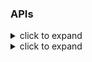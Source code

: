 ### APIs

<details><summary>click to expand</summary>
<p>

1. [Home](#Home)
2. [Stream color frame](#Stream-color-frame)
3. [Stream depth frame](#Stream-depth-frame)

</p>
</details>

<details><summary>click to expand</summary>
<p>

## Home
----
  Home page
* **URL:** `/`
* **Method:** `GET`
*  **URL Params:**
   **Required:**
    `None`
   **Optional:**
   `None`
* **Query Params:**`None`
* **Success Response:**
  * **Code:** 200 <br />
    **Content:** `home.html`
* **Error Response:**
  * **Code:** `None` <br />
    **Content:** `None`
* **Sample Call:**
* **Notes:**
  Check server is alive or not.

## Stream color frame
----
  Response color frame from depth camera
* **URL:** `/color`
* **Method:** `GET`
*  **URL Params:**
   **Required:**
    `None`
   **Optional:**
   `None`
* **Query Params:**`None`
* **Success Response:**
  * **Code:** 200 <br />
    **Content:** streaming color frame
* **Error Response:**
  * **Code:** `None` <br />
    **Content:** `None`
* **Sample Call:**
* **Notes:**
  Get color frame of depth camera real-time

## Stream depth frame
----
  Response depth frame from depth camera
* **URL:** `/depth`
* **Method:** `GET`
*  **URL Params:**
   **Required:**
    `None`
   **Optional:**
   `None`
* **Query Params:**`None`
* **Success Response:**
  * **Code:** 200 <br />
    **Content:** streaming depth frame
* **Error Response:**
  * **Code:** `None` <br />
    **Content:** `None`
* **Sample Call:**
* **Notes:**
  Get depth frame of depth camera real-time

  </p>
</details>
